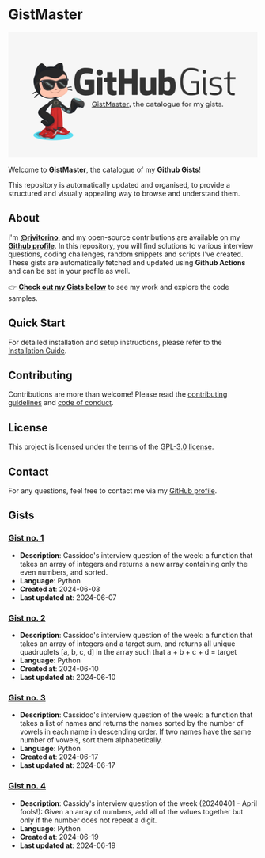 
# GistMaster

![GistMaster, a catalogue for your gists](gistmaster.png)

Welcome to **GistMaster**, the catalogue of my **Github Gists**!

This repository is automatically updated and organised, to provide a structured and visually appealing way to browse and understand them.

## About

I'm **[@rjvitorino](https://github.com/rjvitorino)**, and my open-source contributions are available on my **[Github profile](https://github.com/rjvitorino)**.
In this repository, you will find solutions to various interview questions, coding challenges, random snippets and scripts I've created.
These gists are automatically fetched and updated using **Github Actions** and can be set in your profile as well. 

👉 **[Check out my Gists below](#gists)** to see my work and explore the code samples.

## Quick Start

For detailed installation and setup instructions, please refer to the [Installation Guide](docs/SETUP.md).

## Contributing

Contributions are more than welcome! Please read the [contributing guidelines](docs/CONTRIBUTING.md) and [code of conduct](docs/CODE_OF_CONDUCT.md).

## License

This project is licensed under the terms of the [GPL-3.0 license](LICENSE).

## Contact

For any questions, feel free to contact me via my [GitHub profile](https://github.com/rjvitorino).

## Gists

### [Gist no. 1](gists/20240603-only_evens-gist/index.md)

* **Description**: Cassidoo's interview question of the week: a function that takes an array of integers and returns a new array containing only the even numbers, and sorted.
* **Language**: Python
* **Created at**: 2024-06-03
* **Last updated at**: 2024-06-07

### [Gist no. 2](gists/20240610-four_sum-gist/index.md)

* **Description**: Cassidoo's interview question of the week: a function that takes an array of integers and a target sum, and returns all unique quadruplets [a, b, c, d] in the array such that a + b + c + d = target
* **Language**: Python
* **Created at**: 2024-06-10
* **Last updated at**: 2024-06-10

### [Gist no. 3](gists/20240617-sort_vowels-gist/index.md)

* **Description**: Cassidoo's interview question of the week: a function that takes a list of names and returns the names sorted by the number of vowels in each name in descending order. If two names have the same number of vowels, sort them alphabetically.
* **Language**: Python
* **Created at**: 2024-06-17
* **Last updated at**: 2024-06-17

### [Gist no. 4](gists/20240619-unique_sum-gist/index.md)

* **Description**: Cassidy's interview question of the week (20240401 - April fools!): Given an array of numbers, add all of the values together but only if the number does not repeat a digit.
* **Language**: Python
* **Created at**: 2024-06-19
* **Last updated at**: 2024-06-19